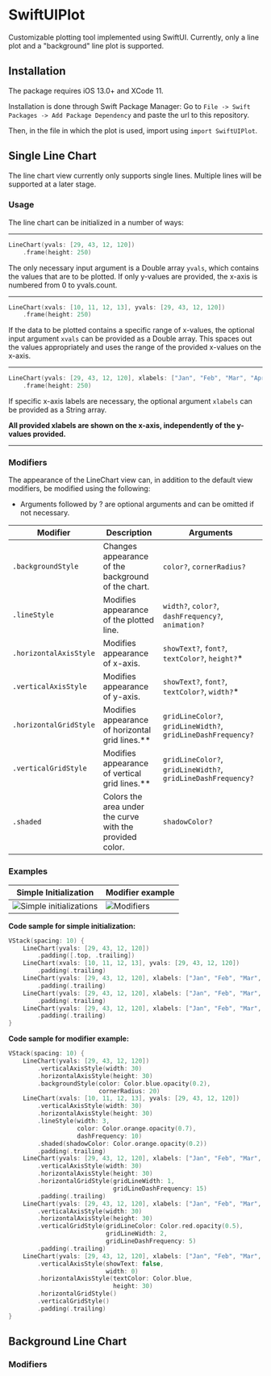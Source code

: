 # SwiftUIPlot

Customizable plotting tool implemented using SwiftUI.
Currently, only a line plot and a "background" line plot is supported.

## Installation

The package requires iOS 13.0+ and XCode 11.

Installation is done through Swift Package Manager:
Go to `File -> Swift Packages -> Add Package Dependency` and paste the url to this repository.

Then, in the file in which the plot is used, import using `import SwiftUIPlot`.


## Single Line Chart
The line chart view currently only supports single lines. Multiple lines will be supported at a later stage.

### Usage
The line chart can be initialized in a number of ways:

---
```swift
LineChart(yvals: [29, 43, 12, 120])
    .frame(height: 250)
```

The only necessary input argument is a Double array `yvals`, which contains the values that are to be plotted.
If only y-values are provided, the x-axis is numbered from 0 to yvals.count.

---

```swift
LineChart(xvals: [10, 11, 12, 13], yvals: [29, 43, 12, 120])
    .frame(height: 250)
```

If the data to be plotted contains a specific range of x-values, the optional input argument `xvals` can be provided as a Double array. This spaces out the values appropriately and uses the range of the provided x-values on the x-axis.

---
```swift
LineChart(yvals: [29, 43, 12, 120], xlabels: ["Jan", "Feb", "Mar", "Apr"])
    .frame(height: 250)
```
If specific x-axis labels are necessary, the optional argument `xlabels` can be provided as a String array.

**All provided xlabels are shown on the x-axis, independently of the y-values provided.**

---


### Modifiers
The appearance of the LineChart view can, in addition to the default view modifiers, be modified using the following:
* Arguments followed by ? are optional arguments and can be omitted if not necessary.

| Modifier | Description | Arguments |
| ------------- | -------- | ----- |
| `.backgroundStyle`  | Changes appearance of the background of the chart. | `color?`, `cornerRadius?` |
| `.lineStyle` | Modifies appearance of the plotted line. | `width?`, `color?`, `dashFrequency?`, `animation?` |
| `.horizontalAxisStyle` | Modifies appearance of x-axis. | `showText?`, `font?`, `textColor?`, `height?`* |
| `.verticalAxisStyle` | Modifies appearance of y-axis. | `showText?`, `font?`, `textColor?`, `width?`* |
| `.horizontalGridStyle` | Modifies appearance of horizontal grid lines.** | `gridLineColor?`, `gridLineWidth?`, `gridLineDashFrequency?` |
| `.verticalGridStyle` | Modifies appearance of vertical grid lines.** | `gridLineColor?`, `gridLineWidth?`, `gridLineDashFrequency?` |
| `.shaded` | Colors the area under the curve with the provided color. | `shadowColor?` |


### Examples

| Simple Initialization | Modifier example |
| ------- | ------- |
|![Simple initializations](https://i.imgur.com/nlmXyjY.png "Simple inits") | ![Modifiers](https://i.imgur.com/U6XDrzr.png "Modifier usage") |

**Code sample for simple initialization:**
```swift
VStack(spacing: 10) {
    LineChart(yvals: [29, 43, 12, 120])
        .padding([.top, .trailing])
    LineChart(xvals: [10, 11, 12, 13], yvals: [29, 43, 12, 120])
        .padding(.trailing)
    LineChart(yvals: [29, 43, 12, 120], xlabels: ["Jan", "Feb", "Mar", "Apr"])
        .padding(.trailing)
    LineChart(yvals: [29, 43, 12, 120], xlabels: ["Jan", "Feb", "Mar", "Apr"])
        .padding(.trailing)
    LineChart(yvals: [29, 43, 12, 120], xlabels: ["Jan", "Feb", "Mar", "Apr"])
        .padding(.trailing)
}
```
**Code sample for modifier example:**
```swift
VStack(spacing: 10) {
    LineChart(yvals: [29, 43, 12, 120])
        .verticalAxisStyle(width: 30)
        .horizontalAxisStyle(height: 30)
        .backgroundStyle(color: Color.blue.opacity(0.2),
                         cornerRadius: 20)
    LineChart(xvals: [10, 11, 12, 13], yvals: [29, 43, 12, 120])
        .verticalAxisStyle(width: 30)
        .horizontalAxisStyle(height: 30)
        .lineStyle(width: 3,
                   color: Color.orange.opacity(0.7),
                   dashFrequency: 10)
        .shaded(shadowColor: Color.orange.opacity(0.2))
        .padding(.trailing)
    LineChart(yvals: [29, 43, 12, 120], xlabels: ["Jan", "Feb", "Mar", "Apr"])
        .verticalAxisStyle(width: 30)
        .horizontalAxisStyle(height: 30)
        .horizontalGridStyle(gridLineWidth: 1,
                             gridLineDashFrequency: 15)
        .padding(.trailing)
    LineChart(yvals: [29, 43, 12, 120], xlabels: ["Jan", "Feb", "Mar", "Apr"])
        .verticalAxisStyle(width: 30)
        .horizontalAxisStyle(height: 30)
        .verticalGridStyle(gridLineColor: Color.red.opacity(0.5),
                           gridLineWidth: 2,
                           gridLineDashFrequency: 5)
        .padding(.trailing)
    LineChart(yvals: [29, 43, 12, 120], xlabels: ["Jan", "Feb", "Mar", "Apr"])
        .verticalAxisStyle(showText: false,
                           width: 0)
        .horizontalAxisStyle(textColor: Color.blue,
                             height: 30)
        .horizontalGridStyle()
        .verticalGridStyle()
        .padding(.trailing)
}
```


## Background Line Chart



### Modifiers
